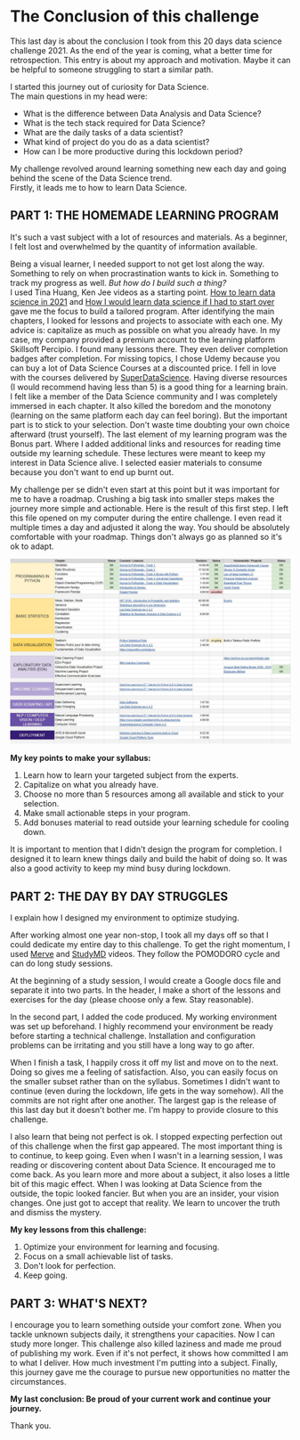 # The Conclusion of this challenge 

This last day is about the conclusion I took from this 20 days data science challenge 2021. As the end of the year is coming, what a better time for retrospection. This entry is about my approach and motivation. Maybe it can be helpful to someone struggling to start a similar path.  

I started this journey out of curiosity for Data Science.  
The main questions in my head were:

- What is the difference between Data Analysis and Data Science? 
- What is the tech stack required for Data Science?
- What are the daily tasks of a data scientist? 
- What kind of project do you do as a data scientist? 
- How can I be more productive during this lockdown period?  

My challenge revolved around learning something new each day and going behind the scene of the Data Science trend.  
Firstly, it leads me to how to learn Data Science.  
 
## PART 1: THE HOMEMADE LEARNING PROGRAM   

It's such a vast subject with a lot of resources and materials. As a beginner, I felt lost and overwhelmed by the quantity of information available.  

Being a visual learner, I needed support to not get lost along the way. Something to rely on when procrastination wants to kick in. Something to track my progress as well. *But how do I build such a thing?*  
I used Tina Huang, Ken Jee videos as a starting point. [How to learn data science in 2021](https://www.youtube.com/watch?v=Axu4tJl8gbM&t=12s) and [How I would learn data science if I had to start over](https://www.youtube.com/watch?v=4OZip0cgOho) gave me the focus to build a tailored program. After identifying the main chapters, I looked for lessons and projects to associate with each one. My advice is: capitalize as much as possible on what you already have. In my case, my company provided a premium account to the learning platform Skillsoft Percipio. I found many lessons there. They even deliver completion badges after completion. For missing topics, I chose Udemy because you can buy a lot of Data Science Courses at a discounted price. I fell in love with the courses delivered by [SuperDataScience](https://www.superdatascience.com/). Having diverse resources (I would recommend having less than 5) is a good thing for a learning brain. I felt like a member of the Data Science community and I was completely immersed in each chapter. It also killed the boredom and the monotony (learning on the same platform each day can feel boring). But the important part is to stick to your selection. Don't waste time doubting your own choice afterward (trust yourself). The last element of my learning program was the Bonus part. Where I added additional links and resources for reading time outside my learning schedule. These lectures were meant to keep my interest in Data Science alive. I selected easier materials to consume because you don't want to end up burnt out. 

My challenge per se didn't even start at this point but it was important for me to have a roadmap. Crushing a big task into smaller steps makes the journey more simple and actionable. Here is the result of this first step. I left this file opened on my computer during the entire challenge. I even read it multiple times a day and adjusted it along the way. You should be absolutely comfortable with your roadmap. Things don't always go as planned so it's ok to adapt. 

![20 days learning syllabus](./20daysDataScience_syllabus.JPG)

**My key points to make your syllabus:**

1. Learn how to learn your targeted subject from the experts.
2. Capitalize on what you already have.
3. Choose no more than 5 resources among all available and stick to your selection. 
4. Make small actionable steps in your program. 
5. Add bonuses material to read outside your learning schedule for cooling down.

It is important to mention that I didn't design the program for completion. I designed it to learn knew things daily and build the habit of doing so. It was also a good activity to keep my mind busy during lockdown.  

## PART 2: THE DAY BY DAY STRUGGLES 
  
I explain how I designed my environment to optimize studying.

After working almost one year non-stop, I took all my days off so that I could dedicate my entire day to this challenge. To get the right momentum, I used [Merve](https://www.youtube.com/channel/UCkPgEucgqedbckpzC2EUwIA) and [StudyMD](https://www.youtube.com/c/StudyMD?app=desktop) videos. They follow the POMODORO cycle and can do long study sessions. 

At the beginning of a study session, I would create a Google docs file and separate it into two parts. In the header, I make a short of the lessons and exercises for the day (please choose only a few. Stay reasonable). 

In the second part, I added the code produced. My working environment was set up beforehand. I highly recommend your environment be ready before starting a technical challenge. Installation and configuration problems can be irritating and you still have a long way to go after.

When I finish a task, I happily cross it off my list and move on to the next. Doing so gives me a feeling of satisfaction. Also, you can easily focus on the smaller subset rather than on the syllabus. Sometimes I didn't want to continue (even during the lockdown, life gets in the way somehow). All the commits are not right after one another. The largest gap is the release of this last day but it doesn't bother me. I'm happy to provide closure to this challenge. 

I also learn that being not perfect is ok. I stopped expecting perfection out of this challenge when the first gap appeared. The most important thing is to continue, to keep going. Even when I wasn't in a learning session, I was reading or discovering content about Data Science. It encouraged me to come back. As you learn more and more about a subject, it also loses a little bit of this magic effect. When I was looking at Data Science from the outside, the topic looked fancier. But when you are an insider, your vision changes. One just got to accept that reality. We learn to uncover the truth and dismiss the mystery. 

**My key lessons from this challenge:**  

1. Optimize your environment for learning and focusing.
2. Focus on a small achievable list of tasks.
3. Don't look for perfection. 
4. Keep going.   


## PART 3: WHAT'S NEXT?  

I encourage you to learn something outside your comfort zone. When you tackle unknown subjects daily, it strengthens your capacities. Now I can study more longer. This challenge also killed laziness and made me proud of publishing my work. Even if it's not perfect, it shows how committed I am to what I deliver. How much investment I'm putting into a subject. Finally, this journey gave me the courage to pursue new opportunities no matter the circumstances. 

**My last conclusion: Be proud of your current work and continue your journey.**  

Thank you. 




 
 

 
 
